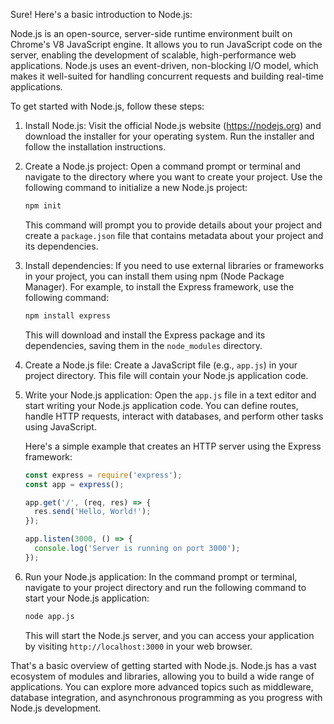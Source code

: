 Sure! Here's a basic introduction to Node.js:

Node.js is an open-source, server-side runtime environment built on Chrome's V8 JavaScript engine. It allows you to run JavaScript code on the server, enabling the development of scalable, high-performance web applications. Node.js uses an event-driven, non-blocking I/O model, which makes it well-suited for handling concurrent requests and building real-time applications.

To get started with Node.js, follow these steps:

1. Install Node.js: Visit the official Node.js website (https://nodejs.org) and download the installer for your operating system. Run the installer and follow the installation instructions.

2. Create a Node.js project: Open a command prompt or terminal and navigate to the directory where you want to create your project. Use the following command to initialize a new Node.js project:

   ```bash
   npm init
   ```

   This command will prompt you to provide details about your project and create a `package.json` file that contains metadata about your project and its dependencies.

3. Install dependencies: If you need to use external libraries or frameworks in your project, you can install them using npm (Node Package Manager). For example, to install the Express framework, use the following command:

   ```bash
   npm install express
   ```

   This will download and install the Express package and its dependencies, saving them in the `node_modules` directory.

4. Create a Node.js file: Create a JavaScript file (e.g., `app.js`) in your project directory. This file will contain your Node.js application code.

5. Write your Node.js application: Open the `app.js` file in a text editor and start writing your Node.js application code. You can define routes, handle HTTP requests, interact with databases, and perform other tasks using JavaScript.

   Here's a simple example that creates an HTTP server using the Express framework:

   ```javascript
   const express = require('express');
   const app = express();

   app.get('/', (req, res) => {
     res.send('Hello, World!');
   });

   app.listen(3000, () => {
     console.log('Server is running on port 3000');
   });
   ```

6. Run your Node.js application: In the command prompt or terminal, navigate to your project directory and run the following command to start your Node.js application:

   ```bash
   node app.js
   ```

   This will start the Node.js server, and you can access your application by visiting `http://localhost:3000` in your web browser.

That's a basic overview of getting started with Node.js. Node.js has a vast ecosystem of modules and libraries, allowing you to build a wide range of applications. You can explore more advanced topics such as middleware, database integration, and asynchronous programming as you progress with Node.js development.
